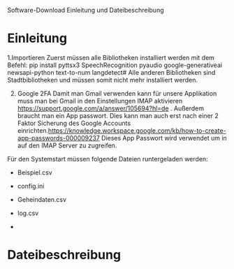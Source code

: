 Software-Download Einleitung und Dateibeschreibung

# Einleitung

1.Importieren
Zuerst müssen alle Bibliotheken installiert werden mit dem Befehl:
pip install pyttsx3 SpeechRecognition pyaudio google-generativeai newsapi-python text-to-num langdetect#
Alle anderen Bibliotheken sind Stadtbibliotheken und müssen somit nicht mehr installiert werden.

2. Google 2FA
Damit man Gmail verwenden kann für unsere Applikation muss man bei Gmail in den Einstellungen IMAP  aktivieren https://support.google.com/a/answer/105694?hl=de .  Außerdem braucht man ein App passwort. Dies kann man auch erst nach einer 2 Faktor Sicherung des Google Accounts einrichten.https://knowledge.workspace.google.com/kb/how-to-create-app-passwords-000009237 Dieses App Passwort wird verwendet um in auf den IMAP Server zu zugreifen.

Für den Systemstart müssen folgende Dateien runtergeladen werden:
* Beispiel.csv
* config.ini
* Geheindaten.csv
* log.csv

* 


# Dateibeschreibung

